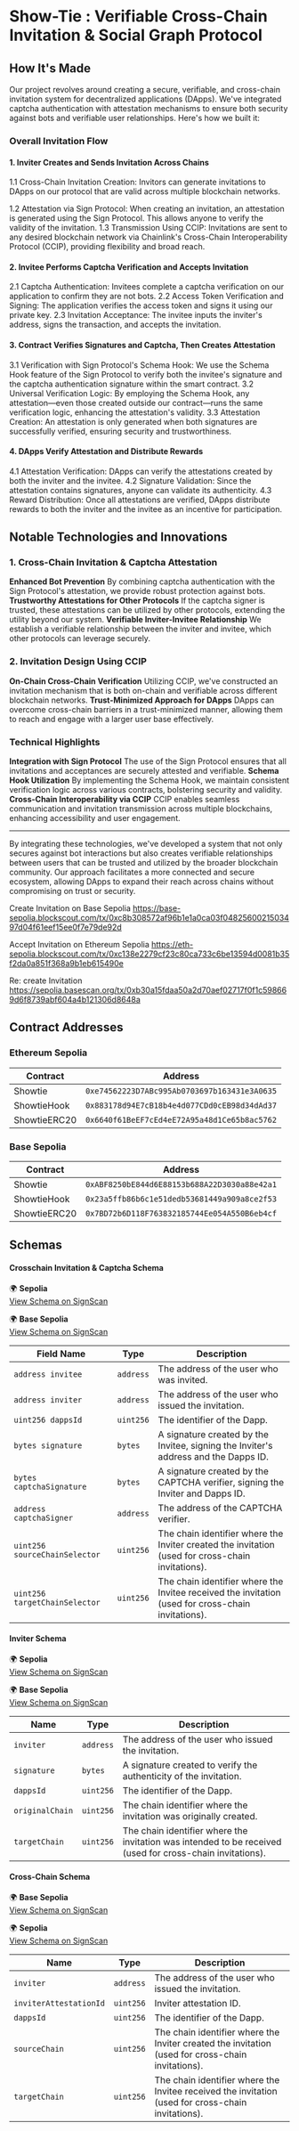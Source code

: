 # Show-Tie : Verifiable Cross-Chain Invitation & Social Graph Protocol

## How It's Made

Our project revolves around creating a secure, verifiable, and cross-chain invitation system for decentralized applications (DApps). We've integrated captcha authentication with attestation mechanisms to ensure both security against bots and verifiable user relationships. Here's how we built it:

### Overall Invitation Flow

#### 1. Inviter Creates and Sends Invitation Across Chains

1.1 Cross-Chain Invitation Creation: 
Invitors can generate invitations to DApps on our protocol that are valid across multiple blockchain networks.

1.2 Attestation via Sign Protocol: When creating an invitation, an attestation is generated using the Sign Protocol. This allows anyone to verify the validity of the invitation.
1.3 Transmission Using CCIP: Invitations are sent to any desired blockchain network via Chainlink's Cross-Chain Interoperability Protocol (CCIP), providing flexibility and broad reach.

#### 2. Invitee Performs Captcha Verification and Accepts Invitation

2.1 Captcha Authentication: Invitees complete a captcha verification on our application to confirm they are not bots.
2.2 Access Token Verification and Signing: The application verifies the access token and signs it using our private key.
2.3 Invitation Acceptance: The invitee inputs the inviter's address, signs the transaction, and accepts the invitation.

#### 3. Contract Verifies Signatures and Captcha, Then Creates Attestation

3.1 Verification with Sign Protocol's Schema Hook: We use the Schema Hook feature of the Sign Protocol to verify both the invitee's signature and the captcha authentication signature within the smart contract.
3.2 Universal Verification Logic: By employing the Schema Hook, any attestation—even those created outside our contract—runs the same verification logic, enhancing the attestation's validity.
3.3 Attestation Creation: An attestation is only generated when both signatures are successfully verified, ensuring security and trustworthiness.

#### 4. DApps Verify Attestation and Distribute Rewards
4.1 Attestation Verification: DApps can verify the attestations created by both the inviter and the invitee.
4.2 Signature Validation: Since the attestation contains signatures, anyone can validate its authenticity.
4.3 Reward Distribution: Once all attestations are verified, DApps distribute rewards to both the inviter and the invitee as an incentive for participation.


## Notable Technologies and Innovations

### 1. Cross-Chain Invitation & Captcha Attestation

**Enhanced Bot Prevention**
By combining captcha authentication with the Sign Protocol's attestation, we provide robust protection against bots.
**Trustworthy Attestations for Other Protocols**
If the captcha signer is trusted, these attestations can be utilized by other protocols, extending the utility beyond our system.
**Verifiable Inviter-Invitee Relationship**
We establish a verifiable relationship between the inviter and invitee, which other protocols can leverage securely.
### 2. Invitation Design Using CCIP
**On-Chain Cross-Chain Verification**
Utilizing CCIP, we've constructed an invitation mechanism that is both on-chain and verifiable across different blockchain networks.
**Trust-Minimized Approach for DApps**
DApps can overcome cross-chain barriers in a trust-minimized manner, allowing them to reach and engage with a larger user base effectively.

### Technical Highlights
**Integration with Sign Protocol**
The use of the Sign Protocol ensures that all invitations and acceptances are securely attested and verifiable.
**Schema Hook Utilization**
By implementing the Schema Hook, we maintain consistent verification logic across various contracts, bolstering security and validity.
**Cross-Chain Interoperability via CCIP**
CCIP enables seamless communication and invitation transmission across multiple blockchains, enhancing accessibility and user engagement.

----------------------------
By integrating these technologies, we've developed a system that not only secures against bot interactions but also creates verifiable relationships between users that can be trusted and utilized by the broader blockchain community. Our approach facilitates a more connected and secure ecosystem, allowing DApps to expand their reach across chains without compromising on trust or security.


Create Invitation on Base Sepolia
https://base-sepolia.blockscout.com/tx/0xc8b308572af96b1e1a0ca03f0482560021503497d04f61eef15ee0f7e79de92d

Accept Invitation on Ethereum Sepolia
https://eth-sepolia.blockscout.com/tx/0xc138e2279cf23c80ca733c6be13594d0081b35f2da0a851f368a9b1eb615490e

Re: create Invitation
https://sepolia.basescan.org/tx/0xb30a15fdaa50a2d70aef02717f0f1c598669d6f8739abf604a4b121306d8648a
## Contract Addresses

### Ethereum Sepolia

| Contract       | Address                                    |
|----------------|--------------------------------------------|
| Showtie        | `0xe74562223D7ABc995Ab0703697b163431e3A0635` |
| ShowtieHook    | `0x883178d94E7cB18b4e4d077CDd0cEB98d34dAd37` |
| ShowtieERC20   | `0x6640f61BeEF7cEd4eE72A95a48d1Ce65b8ac5762` |

### Base Sepolia

| Contract       | Address                                    |
|----------------|--------------------------------------------|
| Showtie        | `0xABF8250bE844d6E88153b688A22D3030a88e42a1` |
| ShowtieHook    | `0x23a5ffb86b6c1e51dedb53681449a909a8ce2f53` |
| ShowtieERC20   | `0x7BD72b6D118F763832185744Ee054A550B6eb4cf` |


## Schemas

#### Crosschain Invitation & Captcha Schema
🌍 **Sepolia**  
[View Schema on SignScan](https://testnet-scan.sign.global/schema/onchain_evm_11155111_0x304)

🌍 **Base Sepolia**  
[View Schema on SignScan](https://testnet-scan.sign.global/schema/onchain_evm_84532_0x483)


| Field Name            | Type      | Description                                                                                      |
|------------------------|-----------|--------------------------------------------------------------------------------------------------|
| `address invitee`      | `address` | The address of the user who was invited.                                                        |
| `address inviter`      | `address` | The address of the user who issued the invitation.                                              |
| `uint256 dappsId`      | `uint256` | The identifier of the Dapp.                                                                     |
| `bytes signature`      | `bytes`   | A signature created by the Invitee, signing the Inviter's address and the Dapps ID.             |
| `bytes captchaSignature` | `bytes` | A signature created by the CAPTCHA verifier, signing the Inviter and Dapps ID.                 |
| `address captchaSigner`| `address` | The address of the CAPTCHA verifier.                                                           |
| `uint256 sourceChainSelector` | `uint256` | The chain identifier where the Inviter created the invitation (used for cross-chain invitations). |
| `uint256 targetChainSelector` | `uint256` | The chain identifier where the Invitee received the invitation (used for cross-chain invitations). |

#### Inviter Schema

🌍 **Sepolia**  
[View Schema on SignScan](https://testnet-scan.sign.global/schema/onchain_evm_11155111_0x2ed)

🌍 **Base Sepolia**  
[View Schema on SignScan](https://testnet-scan.sign.global/schema/onchain_evm_84532_0x41e)


| Name           | Type      | Description                                                                                      |
|----------------|-----------|--------------------------------------------------------------------------------------------------|
| `inviter`      | `address` | The address of the user who issued the invitation.                                              |
| `signature`    | `bytes`   | A signature created to verify the authenticity of the invitation.                               |
| `dappsId`      | `uint256` | The identifier of the Dapp.                                                                     |
| `originalChain`| `uint256` | The chain identifier where the invitation was originally created.                               |
| `targetChain`  | `uint256` | The chain identifier where the invitation was intended to be received (used for cross-chain invitations). |


#### Cross-Chain Schema
🌍 **Base Sepolia**  
[View Schema on SignScan](https://testnet-scan.sign.global/schema/onchain_evm_84532_0x423)

🌍 **Sepolia**  
[View Schema on SignScan](https://testnet-scan.sign.global/schema/onchain_evm_11155111_0x303)


| Name                  | Type      | Description                                                                                      |
|-----------------------|-----------|--------------------------------------------------------------------------------------------------|
| `inviter`             | `address` | The address of the user who issued the invitation.                                              |
| `inviterAttestationId`| `uint256` | Inviter attestation ID.                                                                          |
| `dappsId`             | `uint256` | The identifier of the Dapp.                                                                     |
| `sourceChain`         | `uint256` | The chain identifier where the Inviter created the invitation (used for cross-chain invitations).|
| `targetChain`         | `uint256` | The chain identifier where the Invitee received the invitation (used for cross-chain invitations).|
